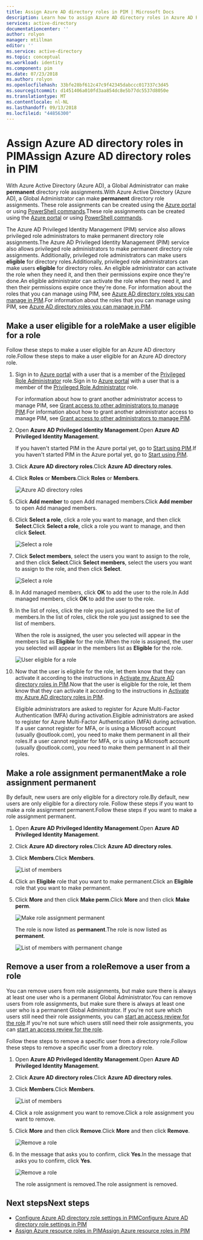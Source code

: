 ```yaml
---
title: Assign Azure AD directory roles in PIM | Microsoft Docs
description: Learn how to assign Azure AD directory roles in Azure AD Privileged Identity Management (PIM).
services: active-directory
documentationcenter: ''
author: rolyon
manager: mtillman
editor: ''
ms.service: active-directory
ms.topic: conceptual
ms.workload: identity
ms.component: pim
ms.date: 07/23/2018
ms.author: rolyon
ms.openlocfilehash: 33bfe28bf612c47c9f42345dabccc017337c3d45
ms.sourcegitcommit: d1451406a010fd3aa854dc8e5b77dc5537d8050e
ms.translationtype: MT
ms.contentlocale: nl-NL
ms.lasthandoff: 09/13/2018
ms.locfileid: "44856300"
---
```

# <a name="assign-azure-ad-directory-roles-in-pim"></a><span data-ttu-id="3c258-103">Assign Azure AD directory roles in PIM</span><span class="sxs-lookup"><span data-stu-id="3c258-103">Assign Azure AD directory roles in PIM</span></span>

<span data-ttu-id="3c258-104">With Azure Active Directory (Azure AD), a Global Administrator can make **permanent** directory role assignments.</span><span class="sxs-lookup"><span data-stu-id="3c258-104">With Azure Active Directory (Azure AD), a Global Administrator can make **permanent** directory role assignments.</span></span> <span data-ttu-id="3c258-105">These role assignments can be created using the [Azure portal](../users-groups-roles/directory-assign-admin-roles.md) or using [PowerShell commands](/powershell/module/azuread#directory_roles).</span><span class="sxs-lookup"><span data-stu-id="3c258-105">These role assignments can be created using the [Azure portal](../users-groups-roles/directory-assign-admin-roles.md) or using [PowerShell commands](/powershell/module/azuread#directory_roles).</span></span>

<span data-ttu-id="3c258-106">The Azure AD Privileged Identity Management (PIM) service also allows privileged role administrators to make permanent directory role assignments.</span><span class="sxs-lookup"><span data-stu-id="3c258-106">The Azure AD Privileged Identity Management (PIM) service also allows privileged role administrators to make permanent directory role assignments.</span></span> <span data-ttu-id="3c258-107">Additionally, privileged role administrators can make users **eligible** for directory roles.</span><span class="sxs-lookup"><span data-stu-id="3c258-107">Additionally, privileged role administrators can make users **eligible** for directory roles.</span></span> <span data-ttu-id="3c258-108">An eligible administrator can activate the role when they need it, and then their permissions expire once they're done.</span><span class="sxs-lookup"><span data-stu-id="3c258-108">An eligible administrator can activate the role when they need it, and then their permissions expire once they're done.</span></span> <span data-ttu-id="3c258-109">For information about the roles that you can manage using PIM, see [Azure AD directory roles you can manage in PIM](pim-roles.md).</span><span class="sxs-lookup"><span data-stu-id="3c258-109">For information about the roles that you can manage using PIM, see [Azure AD directory roles you can manage in PIM](pim-roles.md).</span></span>

## <a name="make-a-user-eligible-for-a-role"></a><span data-ttu-id="3c258-110">Make a user eligible for a role</span><span class="sxs-lookup"><span data-stu-id="3c258-110">Make a user eligible for a role</span></span>

<span data-ttu-id="3c258-111">Follow these steps to make a user eligible for an Azure AD directory role.</span><span class="sxs-lookup"><span data-stu-id="3c258-111">Follow these steps to make a user eligible for an Azure AD directory role.</span></span>

1. <span data-ttu-id="3c258-112">Sign in to [Azure portal](https://portal.azure.com/) with a user that is a member of the [Privileged Role Administrator](../users-groups-roles/directory-assign-admin-roles.md#privileged-role-administrator) role.</span><span class="sxs-lookup"><span data-stu-id="3c258-112">Sign in to [Azure portal](https://portal.azure.com/) with a user that is a member of the [Privileged Role Administrator](../users-groups-roles/directory-assign-admin-roles.md#privileged-role-administrator) role.</span></span>

    <span data-ttu-id="3c258-113">For information about how to grant another administrator access to manage PIM, see [Grant access to other administrators to manage PIM](pim-how-to-give-access-to-pim.md).</span><span class="sxs-lookup"><span data-stu-id="3c258-113">For information about how to grant another administrator access to manage PIM, see [Grant access to other administrators to manage PIM](pim-how-to-give-access-to-pim.md).</span></span>

1. <span data-ttu-id="3c258-114">Open **Azure AD Privileged Identity Management**.</span><span class="sxs-lookup"><span data-stu-id="3c258-114">Open **Azure AD Privileged Identity Management**.</span></span>

    <span data-ttu-id="3c258-115">If you haven't started PIM in the Azure portal yet, go to [Start using PIM](pim-getting-started.md).</span><span class="sxs-lookup"><span data-stu-id="3c258-115">If you haven't started PIM in the Azure portal yet, go to [Start using PIM](pim-getting-started.md).</span></span>

1. <span data-ttu-id="3c258-116">Click **Azure AD directory roles**.</span><span class="sxs-lookup"><span data-stu-id="3c258-116">Click **Azure AD directory roles**.</span></span>

1. <span data-ttu-id="3c258-117">Click **Roles** or **Members**.</span><span class="sxs-lookup"><span data-stu-id="3c258-117">Click **Roles** or **Members**.</span></span>

    ![Azure AD directory roles](./media/pim-how-to-add-role-to-user/pim-directory-roles.png)

1. <span data-ttu-id="3c258-119">Click **Add member** to open Add managed members.</span><span class="sxs-lookup"><span data-stu-id="3c258-119">Click **Add member** to open Add managed members.</span></span>

1. <span data-ttu-id="3c258-120">Click **Select a role**, click a role you want to manage, and then click **Select**.</span><span class="sxs-lookup"><span data-stu-id="3c258-120">Click **Select a role**, click a role you want to manage, and then click **Select**.</span></span>

    ![Select a role](./media/pim-how-to-add-role-to-user/pim-select-a-role.png)

1. <span data-ttu-id="3c258-122">Click **Select members**, select the users you want to assign to the role, and then click **Select**.</span><span class="sxs-lookup"><span data-stu-id="3c258-122">Click **Select members**, select the users you want to assign to the role, and then click **Select**.</span></span>

    ![Select a role](./media/pim-how-to-add-role-to-user/pim-select-members.png)

1. <span data-ttu-id="3c258-124">In Add managed members, click **OK** to add the user to the role.</span><span class="sxs-lookup"><span data-stu-id="3c258-124">In Add managed members, click **OK** to add the user to the role.</span></span>

1. <span data-ttu-id="3c258-125">In the list of roles, click the role you just assigned to see the list of members.</span><span class="sxs-lookup"><span data-stu-id="3c258-125">In the list of roles, click the role you just assigned to see the list of members.</span></span>

     <span data-ttu-id="3c258-126">When the role is assigned, the user you selected will appear in the members list as **Eligible** for the role.</span><span class="sxs-lookup"><span data-stu-id="3c258-126">When the role is assigned, the user you selected will appear in the members list as **Eligible** for the role.</span></span>

    ![User eligible for a role](./media/pim-how-to-add-role-to-user/pim-directory-role-eligible.png)

1. <span data-ttu-id="3c258-128">Now that the user is eligible for the role, let them know that they can activate it according to the instructions in [Activate my Azure AD directory roles in PIM](pim-how-to-activate-role.md).</span><span class="sxs-lookup"><span data-stu-id="3c258-128">Now that the user is eligible for the role, let them know that they can activate it according to the instructions in [Activate my Azure AD directory roles in PIM](pim-how-to-activate-role.md).</span></span>

    <span data-ttu-id="3c258-129">Eligible administrators are asked to register for Azure Multi-Factor Authentication (MFA) during activation.</span><span class="sxs-lookup"><span data-stu-id="3c258-129">Eligible administrators are asked to register for Azure Multi-Factor Authentication (MFA) during activation.</span></span> <span data-ttu-id="3c258-130">If a user cannot register for MFA, or is using a Microsoft account (usually @outlook.com), you need to make them permanent in all their roles.</span><span class="sxs-lookup"><span data-stu-id="3c258-130">If a user cannot register for MFA, or is using a Microsoft account (usually @outlook.com), you need to make them permanent in all their roles.</span></span>

## <a name="make-a-role-assignment-permanent"></a><span data-ttu-id="3c258-131">Make a role assignment permanent</span><span class="sxs-lookup"><span data-stu-id="3c258-131">Make a role assignment permanent</span></span>

<span data-ttu-id="3c258-132">By default, new users are only eligible for a directory role.</span><span class="sxs-lookup"><span data-stu-id="3c258-132">By default, new users are only eligible for a directory role.</span></span> <span data-ttu-id="3c258-133">Follow these steps if you want to make a role assignment permanent.</span><span class="sxs-lookup"><span data-stu-id="3c258-133">Follow these steps if you want to make a role assignment permanent.</span></span>

1. <span data-ttu-id="3c258-134">Open **Azure AD Privileged Identity Management**.</span><span class="sxs-lookup"><span data-stu-id="3c258-134">Open **Azure AD Privileged Identity Management**.</span></span>

1. <span data-ttu-id="3c258-135">Click **Azure AD directory roles**.</span><span class="sxs-lookup"><span data-stu-id="3c258-135">Click **Azure AD directory roles**.</span></span>

1. <span data-ttu-id="3c258-136">Click **Members**.</span><span class="sxs-lookup"><span data-stu-id="3c258-136">Click **Members**.</span></span>

    ![List of members](./media/pim-how-to-add-role-to-user/pim-directory-role-list-members.png)

1. <span data-ttu-id="3c258-138">Click an **Eligible** role that you want to make permanent.</span><span class="sxs-lookup"><span data-stu-id="3c258-138">Click an **Eligible** role that you want to make permanent.</span></span>

1. <span data-ttu-id="3c258-139">Click **More** and then click **Make perm**.</span><span class="sxs-lookup"><span data-stu-id="3c258-139">Click **More** and then click **Make perm**.</span></span>

    ![Make role assignment permanent](./media/pim-how-to-add-role-to-user/pim-make-perm.png)

    <span data-ttu-id="3c258-141">The role is now listed as **permanent**.</span><span class="sxs-lookup"><span data-stu-id="3c258-141">The role is now listed as **permanent**.</span></span>

    ![List of members with permanent change](./media/pim-how-to-add-role-to-user/pim-directory-role-list-members-permanent.png)

## <a name="remove-a-user-from-a-role"></a><span data-ttu-id="3c258-143">Remove a user from a role</span><span class="sxs-lookup"><span data-stu-id="3c258-143">Remove a user from a role</span></span>

<span data-ttu-id="3c258-144">You can remove users from role assignments, but make sure there is always at least one user who is a permanent Global Administrator.</span><span class="sxs-lookup"><span data-stu-id="3c258-144">You can remove users from role assignments, but make sure there is always at least one user who is a permanent Global Administrator.</span></span> <span data-ttu-id="3c258-145">If you're not sure which users still need their role assignments, you can [start an access review for the role](pim-how-to-start-security-review.md).</span><span class="sxs-lookup"><span data-stu-id="3c258-145">If you're not sure which users still need their role assignments, you can [start an access review for the role](pim-how-to-start-security-review.md).</span></span>

<span data-ttu-id="3c258-146">Follow these steps to remove a specific user from a directory role.</span><span class="sxs-lookup"><span data-stu-id="3c258-146">Follow these steps to remove a specific user from a directory role.</span></span>

1. <span data-ttu-id="3c258-147">Open **Azure AD Privileged Identity Management**.</span><span class="sxs-lookup"><span data-stu-id="3c258-147">Open **Azure AD Privileged Identity Management**.</span></span>

1. <span data-ttu-id="3c258-148">Click **Azure AD directory roles**.</span><span class="sxs-lookup"><span data-stu-id="3c258-148">Click **Azure AD directory roles**.</span></span>

1. <span data-ttu-id="3c258-149">Click **Members**.</span><span class="sxs-lookup"><span data-stu-id="3c258-149">Click **Members**.</span></span>

    ![List of members](./media/pim-how-to-add-role-to-user/pim-directory-role-list-members.png)

1. <span data-ttu-id="3c258-151">Click a role assignment you want to remove.</span><span class="sxs-lookup"><span data-stu-id="3c258-151">Click a role assignment you want to remove.</span></span>

1. <span data-ttu-id="3c258-152">Click **More** and then click **Remove**.</span><span class="sxs-lookup"><span data-stu-id="3c258-152">Click **More** and then click **Remove**.</span></span>

    ![Remove a role](./media/pim-how-to-add-role-to-user/pim-remove-role.png)

1. <span data-ttu-id="3c258-154">In the message that asks you to confirm, click **Yes**.</span><span class="sxs-lookup"><span data-stu-id="3c258-154">In the message that asks you to confirm, click **Yes**.</span></span>

    ![Remove a role](./media/pim-how-to-add-role-to-user/pim-remove-role-confirm.png)

    <span data-ttu-id="3c258-156">The role assignment is removed.</span><span class="sxs-lookup"><span data-stu-id="3c258-156">The role assignment is removed.</span></span>

## <a name="next-steps"></a><span data-ttu-id="3c258-157">Next steps</span><span class="sxs-lookup"><span data-stu-id="3c258-157">Next steps</span></span>

- [<span data-ttu-id="3c258-158">Configure Azure AD directory role settings in PIM</span><span class="sxs-lookup"><span data-stu-id="3c258-158">Configure Azure AD directory role settings in PIM</span></span>](pim-how-to-change-default-settings.md)
- [<span data-ttu-id="3c258-159">Assign Azure resource roles in PIM</span><span class="sxs-lookup"><span data-stu-id="3c258-159">Assign Azure resource roles in PIM</span></span>](pim-resource-roles-assign-roles.md)
